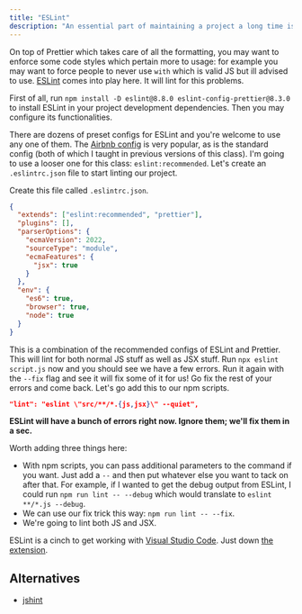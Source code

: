 ```yaml
---
title: "ESLint"
description: "An essential part of maintaining a project a long time is discipline in coding standards and avoiding antipatterns. ESLint is a great tool that helps you do just that."
---
```


On top of Prettier which takes care of all the formatting, you may want to enforce some code styles which pertain more to usage: for example you may want to force people to never use `with` which is valid JS but ill advised to use. [ESLint][eslint] comes into play here. It will lint for this problems.

First of all, run `npm install -D eslint@8.8.0 eslint-config-prettier@8.3.0` to install ESLint in your project development dependencies. Then you may configure its functionalities.

There are dozens of preset configs for ESLint and you're welcome to use any one of them. The [Airbnb config][airbnb] is very popular, as is the standard config (both of which I taught in previous versions of this class). I'm going to use a looser one for this class: `eslint:recommended`. Let's create an `.eslintrc.json` file to start linting our project.

Create this file called `.eslintrc.json`.

```json
{
  "extends": ["eslint:recommended", "prettier"],
  "plugins": [],
  "parserOptions": {
    "ecmaVersion": 2022,
    "sourceType": "module",
    "ecmaFeatures": {
      "jsx": true
    }
  },
  "env": {
    "es6": true,
    "browser": true,
    "node": true
  }
}
```

This is a combination of the recommended configs of ESLint and Prettier. This will lint for both normal JS stuff as well as JSX stuff. Run `npx eslint script.js` now and you should see we have a few errors. Run it again with the `--fix` flag and see it will fix some of it for us! Go fix the rest of your errors and come back. Let's go add this to our npm scripts.

```json
"lint": "eslint \"src/**/*.{js,jsx}\" --quiet",
```

**ESLint will have a bunch of errors right now. Ignore them; we'll fix them in a sec.**

Worth adding three things here:

- With npm scripts, you can pass additional parameters to the command if you want. Just add a `--` and then put whatever else you want to tack on after that. For example, if I wanted to get the debug output from ESLint, I could run `npm run lint -- --debug` which would translate to `eslint **/*.js --debug`.
- We can use our fix trick this way: `npm run lint -- --fix`.
- We're going to lint both JS and JSX.

ESLint is a cinch to get working with [Visual Studio Code][vscode]. Just down [the extension][vscode-eslint].

## Alternatives

- [jshint][jshint]

[eslint]: https://eslint.org
[vscode-eslint]: https://marketplace.visualstudio.com/items?itemName=dbaeumer.vscode-eslint
[airbnb]: https://github.com/airbnb/javascript
[jshint]: http://jshint.com/
[vscode]: https://code.visualstudio.com/
